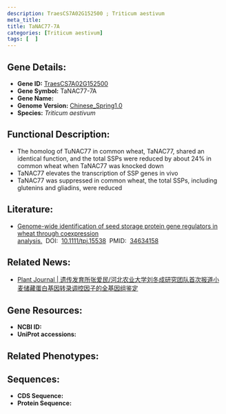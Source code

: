 ```yaml
---
description: TraesCS7A02G152500 ; Triticum aestivum
meta_title:
title: TaNAC77-7A
categories: [Triticum aestivum]
tags: [  ]
---
```


## Gene Details:
- **Gene ID:**	[TraesCS7A02G152500]()
- **Gene Symbol:** TaNAC77-7A
- **Gene Name:** 
- **Genome Version:** [Chinese_Spring1.0]()
- **Species:** *Triticum aestivum*

## Functional Description:
   - The homolog of TuNAC77 in common wheat, TaNAC77, shared an identical function, and the total SSPs were reduced by about 24% in common wheat when TaNAC77 was knocked down
   - TaNAC77 elevates the transcription of SSP genes in vivo
   - TaNAC77 was suppressed in common wheat, the total SSPs, including glutenins and gliadins, were reduced

## Literature:
   - [Genome-wide identification of seed storage protein gene regulators in wheat through coexpression analysis.]( https://onlinelibrary.wiley.com/doi/10.1111/tpj.15538)&nbsp;&nbsp;DOI:&nbsp;&nbsp;[10.1111/tpj.15538](https://onlinelibrary.wiley.com/doi/10.1111/tpj.15538)&nbsp;&nbsp;PMID:&nbsp;&nbsp;[34634158](https://pubmed.ncbi.nlm.nih.gov/34634158/)

## Related News:
   - [Plant Journal | 遗传发育所张爱民/河北农业大学刘冬成研究团队首次报道小麦储藏蛋白基因转录调控因子的全基因组鉴定](https://mp.weixin.qq.com/s?__biz=Mzg3MDEwNDEyMg==&mid=2247519555&idx=3&sn=0a68994bf605d061b12efd3d98bef51b&chksm=ce902016f9e7a9004e8fb6a36c31ad520e70d0d680e28354562f4ab8bbc9afce615e59700ccf&scene=27#wechat_redirect)

## Gene Resources:
- **NCBI ID:** [](https://www.ncbi.nlm.nih.gov/gene/?term=)
- **UniProt accessions:** [](https://www.uniprot.org/uniprotkb//entry)

## Related Phenotypes:


## Sequences:
- **CDS Sequence:**
- **Protein Sequence:**
